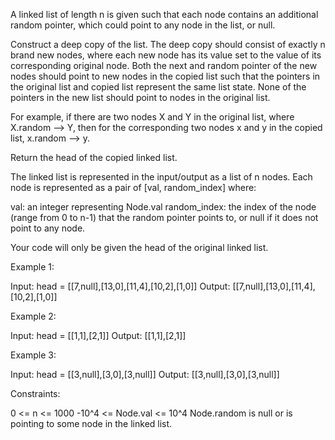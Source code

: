 A linked list of length n is given such that each node contains an additional
random pointer, which could point to any node in the list, or null.

Construct a deep copy of the list. The deep copy should consist of exactly n
brand new nodes, where each new node has its value set to the value of its
corresponding original node. Both the next and random pointer of the new
nodes should point to new nodes in the copied list such that the pointers in
the original list and copied list represent the same list state. None of the
pointers in the new list should point to nodes in the original list.

For example, if there are two nodes X and Y in the original list, where
X.random --> Y, then for the corresponding two nodes x and y in the copied
list, x.random --> y.

Return the head of the copied linked list.

The linked list is represented in the input/output as a list of n nodes. Each
node is represented as a pair of [val, random_index] where:


val: an integer representing Node.val
random_index: the index of the node (range from 0 to n-1) that the random
pointer points to, or null if it does not point to any node.


Your code will only be given the head of the original linked list.


Example 1:


Input: head = [[7,null],[13,0],[11,4],[10,2],[1,0]]
Output: [[7,null],[13,0],[11,4],[10,2],[1,0]]


Example 2:


Input: head = [[1,1],[2,1]]
Output: [[1,1],[2,1]]


Example 3:




Input: head = [[3,null],[3,0],[3,null]]
Output: [[3,null],[3,0],[3,null]]



Constraints:


0 <= n <= 1000
-10^4 <= Node.val <= 10^4
Node.random is null or is pointing to some node in the linked list.




